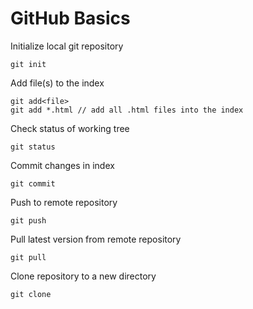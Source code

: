 # GitHub Basics

Initialize local git repository
```
git init
```

Add file(s) to the index
```
git add<file>
git add *.html // add all .html files into the index

```

Check status of working tree
```
git status
```

Commit changes in index
```
git commit
```

Push to remote repository
```
git push
```

Pull latest version from remote repository
```
git pull
```

Clone repository to a new directory
```
git clone
```



